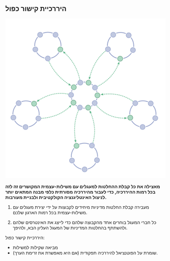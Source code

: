 ## היררכיית קישור כפול

![right,fit](img/structural-patterns/double-linked-hierarchy.png)

**מאצילה את כל קבלת ההחלטות למעגלים עם משילות-עצמית המקושרים זה לזה בכל רמות ההיררכיה, כדי לעבור מהיררכיה מסורתית כלפי מבנה המתאים יותר לניצול האינטליגנציה הקולקטיבית ולבניית מעורבות.**

1. מעבירה קבלת החלטות מדיניות מיחידים לקבוצות על ידי יצירת מעגלים עם משילות-עצמית בכל רמות הארגון שלכם.

2. כל חברי המעגל בוחרים אחד מהקבוצה שלהם כדי לייצג את האינטרסים שלהם ולהשתתף בהחלטות המדיניות של המעגל העליון הבא, ולהיפך.

היררכיית קישור כפול:

- מביאה שקילות למשילות
- שומרת על הפוטנציאל להיררכיה תפקודית (אם היא מאפשרת את זרימת הערך).
